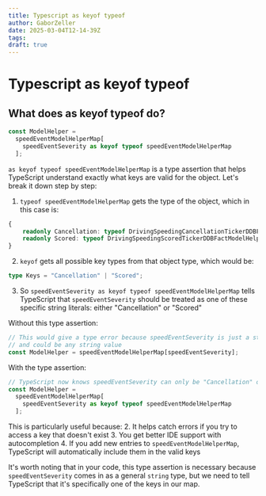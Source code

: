 ```yaml
---
title: Typescript as keyof typeof
author: GaborZeller
date: 2025-03-04T12-14-39Z
tags:
draft: true
---
```


# Typescript as keyof typeof

## What does as keyof typeof do?

```typescript
const ModelHelper =
  speedEventModelHelperMap[
    speedEventSeverity as keyof typeof speedEventModelHelperMap
  ];
```

`as keyof typeof speedEventModelHelperMap` is a type assertion that helps TypeScript understand exactly what keys are valid for the object. Let's break it down step by step:

1. `typeof speedEventModelHelperMap` gets the type of the object, which in this case is:

```typescript
{
    readonly Cancellation: typeof DrivingSpeedingCancellationTickerDDBFactModelHelper;
    readonly Scored: typeof DrivingSpeedingScoredTickerDDBFactModelHelper;
}
```

2. `keyof` gets all possible key types from that object type, which would be:

```typescript
type Keys = "Cancellation" | "Scored";
```

3. So `speedEventSeverity as keyof typeof speedEventModelHelperMap` tells TypeScript that `speedEventSeverity` should be treated as one of these specific string literals: either "Cancellation" or "Scored"

Without this type assertion:

```typescript
// This would give a type error because speedEventSeverity is just a string
// and could be any string value
const ModelHelper = speedEventModelHelperMap[speedEventSeverity];
```

With the type assertion:

```typescript
// TypeScript now knows speedEventSeverity can only be "Cancellation" or "Scored"
const ModelHelper =
  speedEventModelHelperMap[
    speedEventSeverity as keyof typeof speedEventModelHelperMap
  ];
```

This is particularly useful because: 2. It helps catch errors if you try to access a key that doesn't exist 3. You get better IDE support with autocompletion 4. If you add new entries to `speedEventModelHelperMap`, TypeScript will automatically include them in the valid keys

It's worth noting that in your code, this type assertion is necessary because `speedEventSeverity` comes in as a general `string` type, but we need to tell TypeScript that it's specifically one of the keys in our map.
